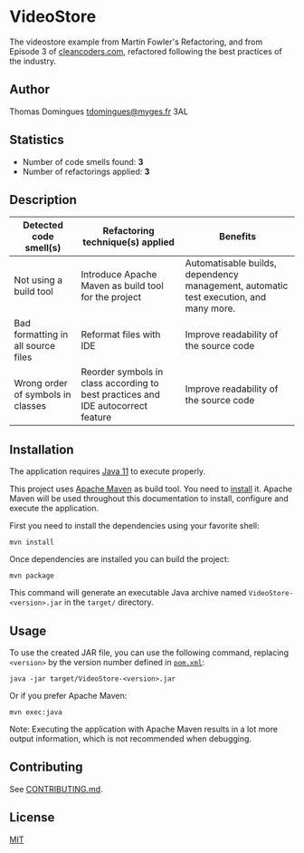 # VideoStore

The videostore example from Martin Fowler's Refactoring, and from Episode 3 of
[cleancoders.com](https://cleancoders.com), refactored following the best
practices of the industry.

## Author

Thomas Domingues <tdomingues@myges.fr>
3AL

## Statistics

- Number of code smells found: **3**
- Number of refactorings applied: **3**

## Description

| Detected code smell(s) | Refactoring technique(s) applied | Benefits |
|------------------------|----------------------------------|----------|
| Not using a build tool | Introduce Apache Maven as build tool for the project | Automatisable builds, dependency management, automatic test execution, and many more. |
| Bad formatting in all source files | Reformat files with IDE | Improve readability of the source code |
| Wrong order of symbols in classes | Reorder symbols in class according to best practices and IDE autocorrect feature | Improve readability of the source code |

## Installation

The application requires [Java 11](https://www.java.com/en/download/help/download_options.html)
to execute properly.

This project uses [Apache Maven](https://maven.apache.org/) as build tool. You
need to [install](https://maven.apache.org/download.cgi) it. Apache Maven will
be used throughout this documentation to install, configure and execute the
application.

First you need to install the dependencies using your favorite shell:

```shell
mvn install
```

Once dependencies are installed you can build the project:

```shell
mvn package
```

This command will generate an executable Java archive named
`VideoStore-<version>.jar` in the `target/` directory.

## Usage

To use the created JAR file, you can use the following command, replacing
`<version>` by the version number defined in [`pom.xml`](/pom.xml):

```shell
java -jar target/VideoStore-<version>.jar
```

Or if you prefer Apache Maven:

```shell
mvn exec:java
```

Note: Executing the application with Apache Maven results in a lot more output
information, which is not recommended when debugging.

## Contributing

See [CONTRIBUTING.md](/CONTRIBUTING.md).

## License

[MIT](https://choosealicense.com/licenses/mit/)
